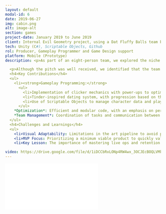 ```yaml
---
layout: default
modal-id: 6
date: 2019-06-27
img: cabin.png
alt: image-alt
section: games
project-date: January 2019 to June 2019
client: Internal Evil Geometry project, using a Dat Fluffy Balls team brand
tech: Unity (C#), Scriptable Objects, Github
rol: Producer, Gameplay Programmer and Game Design support
platform: Mobile (Prototype)
description: <p>As part of an eight-person team, we explored the niche of erotic games for platforms like Nutaku. We developed a working prototype that combined clicker mechanics with dating sim elements, where the player interacted with characters through chats, dates, and a reward collection system (photos).</p>

  <p>Although the pitch was well received, we identified that the team needed more experience in live ops and monetization to scale the project. Despite this, the prototype demonstrated solid technical design and gameplay.</p>
  <h4>Key Contributions</h4>
  <ul>
    <li><strong>Gameplay Programming:</strong>
      <ul>
        <li>Implementation of clicker mechanics with power-ups to optimize interactions.</li>
        <li>Tinder-inspired dating system, with progression based on three encounters per character.</li>
        <li>Use of Scriptable Objects to manage character data and player progress, ensuring scalability.</li>
      </ul>
    *Optimization*: Efficient and modular code, with an emphasis on performance for mobile devices.
    *Team Management*: Coordination of tasks and communication between artists, designers, and other programmers.
  </ul>
  <h4>Challenges and Learnings</h4>
  <ul>
    <li>Visual Adaptability: Limitations in the art pipeline to avoid pixelation across multiple screen resolutions (a common problem on mobile).</li>
    <li>MVP Focus: Prioritizing a minimum viable product to quickly validate the concept.</li>
    <li>Key Lesson: The importance of mastering live ops and retention metrics in F2P games.</li>

video: https://drive.google.com/file/d/1iDCCbRxLONp4RW4wx_3OCJEcBOQLVMkG/preview
---
```


<div class="embed-responsive" style="background: url('img/portfolio/{{ post.img }}') center/cover;">
  <iframe 
    src="{{ page.video }}" 
    frameborder="0"
    allow="accelerometer; autoplay; clipboard-write; encrypted-media; gyroscope; picture-in-picture" 
    allowfullscreen
    class="w-full h-full">
  </iframe>
</div>